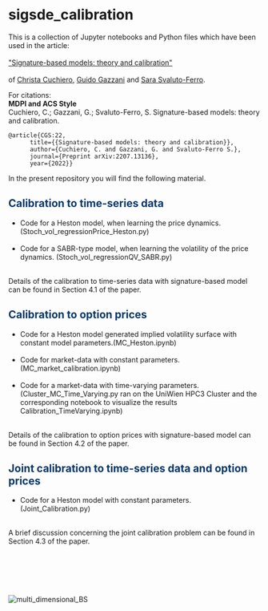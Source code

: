 # sigsde_calibration

This is a collection of Jupyter notebooks and Python files which have been used in the article:<br><br> <a href="https://arxiv.org/pdf/2207.13136.pdf">
"Signature-based models: theory and calibration"</a> <br><br>
of <a href ="https://www.mat.univie.ac.at/~cuchiero/">Christa Cuchiero</a>, <a href ="https://homepage.univie.ac.at/guido.gazzani/">Guido Gazzani</a> and <a href ="https://sites.google.com/view/sarasvaluto-ferro">Sara Svaluto-Ferro</a>.


For citations:\
**MDPI and ACS Style**\
Cuchiero, C.; Gazzani, G.; Svaluto-Ferro, S. Signature-based models: theory and calibration.
```
@article{CGS:22,
      title={{Signature-based models: theory and calibration}}, 
      author={Cuchiero, C. and Gazzani, G. and Svaluto-Ferro S.},
      journal={Preprint arXiv:2207.13136},
      year={2022}}
```


In the present repository you will find the following material.
<div class="about">
                <h2 style="color:#06386D"><b>Calibration to time-series data</b></h2>
  <ul>
<li>Code for a Heston model, when learning the price dynamics. (Stoch_vol_regressionPrice_Heston.py)</li><br>
<li>Code for a SABR-type model, when learning the volatility of the price dynamics. (Stoch_vol_regressionQV_SABR.py)</li><br>
  </ul>
  </div>
  Details of the calibration to time-series data with signature-based model can be found in Section 4.1 of the paper.
  
  <div class="about">
                <h2 style="color:#06386D"><b>Calibration to option prices</b></h2>
  <ul>
<li>Code for a Heston model generated implied volatility surface with constant model parameters.(MC_Heston.ipynb)</li><br>
    <li> Code for market-data with constant parameters.(MC_market_calibration.ipynb)</li><br>
<li>Code for a market-data with time-varying parameters. (Cluster_MC_Time_Varying.py ran on the UniWien HPC3 Cluster and the corresponding notebook to visualize the results Calibration_TimeVarying.ipynb)</li><br>
  </ul>
  </div>
  Details of the calibration to option prices with signature-based model can be found in Section 4.2 of the paper.
    <div class="about">
                <h2 style="color:#06386D"><b>Joint calibration to time-series data and option prices</b></h2>
  <ul>
<li>Code for a Heston model with constant parameters. (Joint_Calibration.py)</li><br>
  </ul>
  </div>
  A brief discussion concerning the joint calibration problem can be found in Section 4.3 of the paper.
  
  <br>
<br>
  <br>
  <br>
    <br>
  <br>
    
    
![multi_dimensional_BS](https://user-images.githubusercontent.com/58938961/164503914-29352ed2-69f8-4d7a-97c4-5847b32d7140.png)
